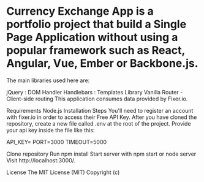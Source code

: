 # Currency Exchange App is a portfolio project that build a Single Page Application without using a popular framework such as React, Angular, Vue, Ember or Backbone.js.

The main libraries used here are:

jQuery : DOM Handler
Handlebars : Templates Library
Vanilla Router - Client-side routing
This application consumes data provided by Fixer.io.

Requirements
Node.js
Installation Steps
You'll need to register an account with fixer.io in order to access their Free API Key. After you have cloned the repository, create a new file called .env at the root of the project. Provide your api key inside the file like this:

API_KEY=<insert api access key here>
PORT=3000
TIMEOUT=5000

Clone repository
Run npm install
Start server with npm start or node server
Visit http://localhost:3000/.

License
The MIT License (MIT) Copyright (c)
